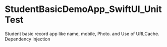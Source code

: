 # StudentBasicDemoApp_SwiftUI_UnitTest
 Student basic record app like name, mobile, Photo. and Use of URLCache. Dependency Injection
